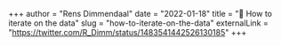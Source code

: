 +++
author = "Rens Dimmendaal"
date = "2022-01-18"
title = "🧵 How to iterate on the data"
slug = "how-to-iterate-on-the-data"
externalLink = "https://twitter.com/R_Dimm/status/1483541442526130185"
+++
